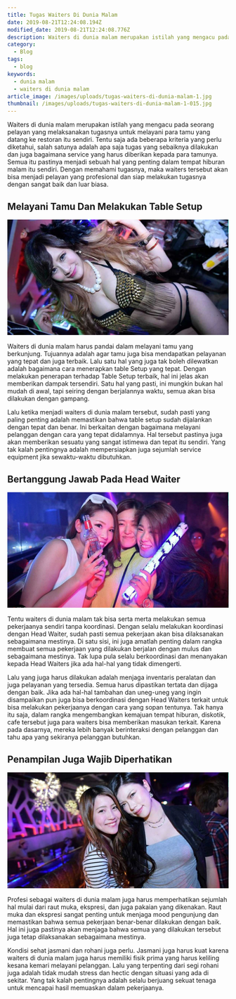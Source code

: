 ```yaml
---
title: Tugas Waiters Di Dunia Malam
date: 2019-08-21T12:24:08.194Z
modified_date: 2019-08-21T12:24:08.776Z
description: Waiters di dunia malam merupakan istilah yang mengacu pada seorang pelayan yang melaksanakan tugasnya untuk melayani para tamu yang datang ke restoran itu sendiri.
category:
  - Blog
tags:
  - blog
keywords:
  - dunia malam
  - waiters di dunia malam
article_image: /images/uploads/tugas-waiters-di-dunia-malam-1.jpg
thumbnail: /images/uploads/tugas-waiters-di-dunia-malam-1-015.jpg
---
```

Waiters di dunia malam merupakan istilah yang mengacu pada seorang pelayan yang melaksanakan tugasnya untuk melayani para tamu yang datang ke restoran itu sendiri. Tentu saja ada beberapa kriteria yang perlu diketahui, salah satunya adalah apa saja tugas yang sebaiknya dilakukan dan juga bagaimana service yang harus diberikan kepada para tamunya. Semua itu pastinya menjadi sebuah hal yang penting dalam tempat hiburan malam itu sendiri. Dengan memahami tugasnya, maka waiters tersebut akan bisa menjadi pelayan yang profesional dan siap melakukan tugasnya dengan sangat baik dan luar biasa.



## Melayani Tamu Dan Melakukan Table Setup

![Tugas Waiters Di Dunia Malam](/images/uploads/tugas-waiters-di-dunia-malam-1.jpg)

Waiters di dunia malam harus pandai dalam melayani tamu yang berkunjung. Tujuannya adalah agar tamu juga bisa mendapatkan pelayanan yang tepat dan juga terbaik. Lalu satu hal yang juga tak boleh dilewatkan adalah bagaimana cara menerapkan table Setup yang tepat. Dengan melakukan penerapan terhadap Table Setup terbaik, hal ini jelas akan memberikan dampak tersendiri. Satu hal yang pasti, ini mungkin bukan hal mudah di awal, tapi seiring dengan berjalannya waktu, semua akan bisa dilakukan dengan gampang.

Lalu ketika menjadi waiters di dunia malam tersebut, sudah pasti yang paling penting adalah memastikan bahwa table setup sudah dijalankan dengan tepat dan benar. Ini berkaitan dengan bagaimana melayani pelanggan dengan cara yang tepat didalamnya. Hal tersebut pastinya juga akan memberikan sesuatu yang sangat istimewa dan tepat itu sendiri. Yang tak kalah pentingnya adalah mempersiapkan juga sejumlah service equipment jika sewaktu-waktu dibutuhkan.



## Bertanggung Jawab Pada Head Waiter

![Tugas Waiters Di Dunia Malam](/images/uploads/tugas-waiters-di-dunia-malam-2.jpg)

Tentu waiters di dunia malam tak bisa serta merta melakukan semua pekerjaanya sendiri tanpa koordinasi. Dengan selalu melakukan koordinasi dengan Head Waiter, sudah pasti semua pekerjaan akan bisa dilaksanakan sebagaimana mestinya. Di satu sisi, ini juga amatlah penting dalam rangka membuat semua pekerjaan yang dilakukan berjalan dengan mulus dan sebagaimana mestinya. Tak lupa pula selalu berkoordinasi dan menanyakan kepada Head Waiters jika ada hal-hal yang tidak dimengerti.

Lalu yang juga harus dilakukan adalah menjaga inventaris peralatan dan juga pelayanan yang tersedia. Semua harus dipastikan tertata dan dijaga dengan baik. Jika ada hal-hal tambahan dan uneg-uneg yang ingin disampaikan pun juga bisa berkoordinasi dengan Head Waiters terkait untuk bisa melakukan pekerjaanya dengan cara yang sopan tentunya. Tak hanya itu saja, dalam rangka mengembangkan kemajuan tempat hiburan, diskotik, cafe tersebut juga para waiters bisa memberikan masukan terkait. Karena pada dasarnya, mereka lebih banyak berinteraksi dengan pelanggan dan tahu apa yang sekiranya pelanggan butuhkan.



## Penampilan Juga Wajib Diperhatikan

![Tugas Waiters Di Dunia Malam](/images/uploads/tugas-waiters-di-dunia-malam-3.jpg)

Profesi sebagai waiters di dunia malam juga harus memperhatikan sejumlah hal mulai dari raut muka, ekspresi, dan juga pakaian yang dikenakan. Raut muka dan ekspresi sangat penting untuk menjaga mood pengunjung dan memastikan bahwa semua pekerjaan benar-benar dilakukan dengan baik. Hal ini juga pastinya akan menjaga bahwa semua yang dilakukan tersebut juga tetap dilaksanakan sebagaimana mestinya. 

Kondisi sehat jasmani dan rohani juga perlu. Jasmani juga harus kuat karena waiters di dunia malam juga harus memiliki fisik prima yang harus keliling kesana kemari melayani pelanggan. Lalu yang terpenting dari segi rohani juga adalah tidak mudah stress dan hectic dengan situasi yang ada di sekitar. Yang tak kalah pentingnya adalah selalu berjuang sekuat tenaga untuk mencapai hasil memuaskan dalam pekerjaanya.
